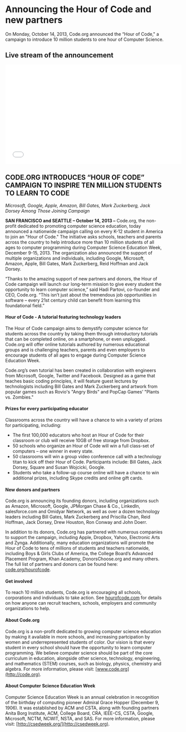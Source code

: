 # Announcing the Hour of Code and new partners

On Monday, October 14, 2013, Code.org announced the “Hour of Code," a campaign to introduce 10 million students to one hour of Computer Science.

## Live stream of the announcement

<iframe width="560" height="315" src="//www.youtube.com/embed/ruJeDKDbr9k" frameborder="0" allowfullscreen></iframe>


## CODE.ORG INTRODUCES “HOUR OF CODE” CAMPAIGN TO INSPIRE TEN MILLION STUDENTS TO LEARN TO CODE 
*Microsoft, Google, Apple, Amazon, Bill Gates, Mark Zuckerberg, Jack Dorsey Among Those Joining Campaign*

**SAN FRANCISCO and SEATTLE – October 14, 2013 –** Code.org, the non-profit dedicated to promoting computer science education, today announced a nationwide campaign calling on every K-12 student in America to join an "Hour of Code." The initiative asks schools, teachers and parents across the country to help introduce more than 10 million students of all ages to computer programming during Computer Science Education Week, December 9-15, 2013. The organization also announced the support of multiple organizations and individuals, including Google, Microsoft, Amazon, Apple, Bill Gates, Mark Zuckerberg, Reid Hoffman and Jack Dorsey.
 
“Thanks to the amazing support of new partners and donors, the Hour of Code campaign will launch our long-term mission to give every student the opportunity to learn computer science,” said Hadi Partovi, co-founder and CEO, Code.org. “This isn’t just about the tremendous job opportunities in software – every 21st century child can benefit from learning this foundational field.”

#### Hour of Code - A tutorial featuring technology leaders
The Hour of Code campaign aims to demystify computer science for students across the country by taking them through introductory tutorials that can be completed online, on a smartphone, or even unplugged. Code.org will offer online tutorials authored by numerous educational groups and is challenging teachers, parents and even employers to encourage students of all ages to engage during Computer Science Education Week.
 
Code.org’s own tutorial has been created in collaboration with engineers from Microsoft, Google, Twitter and Facebook. Designed as a game that teaches basic coding principles, it will feature guest lectures by technologists including Bill Gates and Mark Zuckerberg and artwork from popular games such as Rovio's "Angry Birds" and PopCap Games’ "Plants vs. Zombies."

#### Prizes for every participating educator
Classrooms across the country will have a chance to win a variety of prizes for participating, including:

- The first 100,000 educators who host an Hour of Code for their classroom or club will receive 10GB of free storage from Dropbox.
- 50 schools who organize an Hour of Code will win a full class-set of computers – one winner in every state.
- 50 classrooms will win a group video conference call with a technology titan to kick off their Hour of Code. Participants include: Bill Gates, Jack Dorsey, Square and Susan Wojcicki, Google.
- Students who take a follow-up course online will have a chance to win additional prizes, including Skype credits and online gift cards.

#### New donors and partners
Code.org is announcing its founding donors, including organizations such as Amazon, Microsoft, Google, JPMorgan Chase & Co., LinkedIn, salesforce.com and Omidyar Network, as well as over a dozen technology leaders including Bill Gates, Mark Zuckerberg and Priscilla Chan, Reid Hoffman, Jack Dorsey, Drew Houston, Ron Conway and John Doerr.
 
In addition to its donors, Code.org has partnered with numerous companies to support the campaign, including Apple, Dropbox, Yahoo, Electronic Arts and Zynga. Additionally, many education organizations will promote the Hour of Code to tens of millions of students and teachers nationwide, including Boys & Girls Clubs of America, the College Board’s Advanced Placement Program, Khan Academy, DonorsChoose.org and many others. The full list of partners and donors can be found here: [code.org/hourofcode](http://code.org/hourofcode).

#### Get involved
To reach 10 million students, Code.org is encouraging all schools, corporations and individuals to take action. See [hourofcode.com](http://hourofcode.com) for details on how anyone can recruit teachers, schools, employers and community organizations to help.

#### About Code.org 
Code.org is a non-profit dedicated to growing computer science education by making it available in more schools, and increasing partcipation by women and underrepresented students of color. Our vision is that every student in every school should have the opportunity to learn computer programming. We believe computer science should be part of the core curriculum in education, alongside other science, technology, engineering, and mathematics (STEM) courses, such as biology, physics, chemistry and algebra. For more information, please visit: [www.code.org](http://code.org).
 
#### About Computer Science Education Week
Computer Science Education Week is an annual celebration in recognition of the birthday of computing pioneer Admiral Grace Hopper (December 9, 1906). It was established by ACM and CSTA, along with founding partners Anita Borg Institute, ACM, College Board, CRA, IEEE-CS, CSTA, Google, Microsoft, NCTM, NCWIT, NSTA, and SAS. For more information, please visit: [http://csedweek.org/](http://csedweek.org).
 

